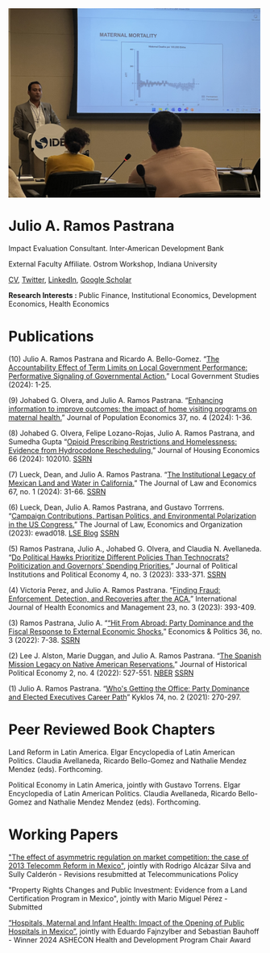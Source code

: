<img align="center" src="open_house.jpg" width="500">

# Julio A. Ramos Pastrana

Impact Evaluation Consultant.
Inter-American Development Bank

External Faculty Affiliate.
Ostrom Workshop, Indiana University

[CV](https://github.com/julioarp/julioarp.github.io/blob/9d05920d2f70424b87c5fe49134fb02b4e9a9e84/Resume%20Julio%20A.%20Ramos%20Pastrana%20Nov%202023.pdf), [Twitter](https://twitter.com/JulioRamosEcon), [LinkedIn](www.linkedin.com/in/julio-ramos-7a86ba199), [Google Scholar](https://scholar.google.com/citations?user=anbXBNAAAAAJ&hl=en)

**Research Interests :** Public Finance, Institutional Economics, Development Economics, Health Economics

# Publications

(10) Julio A. Ramos Pastrana and Ricardo A. Bello-Gomez. “[The Accountability Effect of Term Limits on Local Government Performance: Performative Signaling of Governmental Action.](https://www.tandfonline.com/doi/full/10.1080/03003930.2024.2420237?src=)” Local Government Studies (2024): 1-25.

(9)  Johabed G. Olvera, and Julio A. Ramos Pastrana. “[Enhancing information to improve outcomes: the impact of home visiting programs on maternal health.](https://link.springer.com/article/10.1007/s00148-024-01050-7?utm_source=rct_congratemailt&utm_medium=email&utm_campaign=nonoa_20241113&utm_content=10.1007/s00148-024-01050-7)” Journal of Population Economics 37, no. 4 (2024): 1-36.

(8)  Johabed G. Olvera, Felipe Lozano-Rojas, Julio A. Ramos Pastrana, and Sumedha Gupta “[Opioid Prescribing Restrictions and Homelessness: Evidence from Hydrocodone Rescheduling.](https://www.sciencedirect.com/science/article/abs/pii/S1051137724000299)” Journal of Housing Economics 66 (2024): 102010. [SSRN](https://papers.ssrn.com/sol3/papers.cfm?abstract_id=4386200)

(7)  Lueck, Dean, and Julio A. Ramos Pastrana. “[The Institutional Legacy of Mexican Land and Water in California.](https://www.journals.uchicago.edu/doi/abs/10.1086/726019?journalCode=jle)” The Journal of Law and Economics 67, no. 1 (2024): 31-66. [SSRN](https://papers.ssrn.com/sol3/papers.cfm?abstract_id=4145023)

(6)  Lueck, Dean, Julio A. Ramos Pastrana, and Gustavo Torrrens. “[Campaign Contributions, Partisan Politics, and Environmental Polarization in the US Congress.](https://academic.oup.com/jleo/advance-article-abstract/doi/10.1093/jleo/ewad018/7328886?redirectedFrom=fulltext)” The Journal of Law, Economics and Organization (2023): ewad018. [LSE Blog](https://blogs.lse.ac.uk/usappblog/2024/01/24/the-rise-of-environmental-polarization-in-congress-shows-how-partisanship-drives-interest-groups-and-campaign-contributions-on-emerging-issues/) [SSRN](https://papers.ssrn.com/sol3/papers.cfm?abstract_id=4138572)

(5)  Ramos Pastrana, Julio A., Johabed G. Olvera, and Claudia N. Avellaneda. “[Do Political Hawks Prioritize Different Policies Than Technocrats?  Politicization and Governors' Spending Priorities.](https://www.nowpublishers.com/article/Details/PIP-0081)” Journal of Political Institutions and Political Economy 4, no. 3 (2023): 333-371. [SSRN](https://papers.ssrn.com/sol3/papers.cfm?abstract_id=4169309)

(4)  Victoria Perez, and Julio A. Ramos Pastrana. “[Finding Fraud: Enforcement, Detection, and Recoveries after the ACA.](https://link.springer.com/article/10.1007/s10754-023-09357-w)” International Journal of Health Economics and Management 23, no. 3 (2023): 393-409.

(3)  Ramos Pastrana, Julio A. “[“Hit From Abroad: Party Dominance and the Fiscal Response to External Economic Shocks.](https://onlinelibrary.wiley.com/doi/10.1111/ecpo.12230)” Economics & Politics 36, no. 3 (2022): 7-38. [SSRN](https://papers.ssrn.com/sol3/papers.cfm?abstract_id=3983339)

(2)  Lee J. Alston, Marie Duggan, and Julio A. Ramos Pastrana. “[The Spanish Mission Legacy on Native American Reservations.](https://nowpublishers.com/article/Details/HPE-0039)” Journal of Historical Political Economy 2, no. 4 (2022): 527-551. [NBER](https://www.nber.org/papers/w30251) [SSRN](https://papers.ssrn.com/sol3/papers.cfm?abstract_id=4155750)

(1)  Julio A. Ramos Pastrana. “[Who's Getting the Office: Party Dominance and Elected Executives Career Path](https://onlinelibrary.wiley.com/doi/full/10.1111/kykl.12259)” Kyklos 74, no. 2 (2021): 270-297.

# Peer Reviewed Book Chapters

Land Reform in Latin America. Elgar Encyclopedia of Latin American Politics. Claudia Avellaneda, Ricardo Bello-Gomez and Nathalie Mendez Mendez (eds). Forthcoming.

Political Economy in Latin America, jointly with Gustavo Torrens. Elgar Encyclopedia of Latin American Politics. Claudia Avellaneda, Ricardo Bello-Gomez and Nathalie Mendez Mendez (eds). Forthcoming.


# Working Papers

["The effect of asymmetric regulation on market competition: the case of 2013 Telecomm Reform in Mexico"](https://papers.ssrn.com/sol3/papers.cfm?abstract_id=5159600), jointly with Rodrigo Alcázar Silva and Sully Calderón - Revisions resubmitted at Telecommunications Policy

"Property Rights Changes and Public Investment: Evidence from a Land Certification Program in Mexico", jointly with Mario Miguel Pérez - Submitted

[“Hospitals, Maternal and Infant Health: Impact of the Opening of Public Hospitals in Mexico”](https://publications.iadb.org/en/hospitals-maternal-and-infant-health-impact-opening-public-hospitals-mexico), jointly with Eduardo Fajnzylber and Sebastian Bauhoff - Winner 2024 ASHECON Health and Development Program Chair Award



